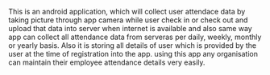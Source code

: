 This is an android application, which will collect user attendace data by taking picture through app camera while user check in or check out and upload that data into server when internet is available and also same way app can collect all attendance data from serveras per daily, weekly, monthly or yearly basis.
Also it is storing all details of user which is provided by the user at the time of registration into the app.
using this app any organisation can maintain their employee attendance details very easily.
